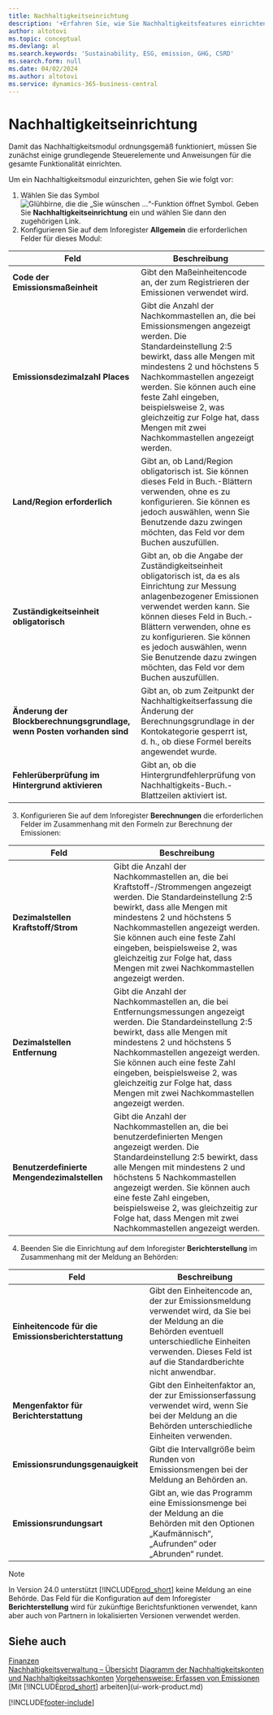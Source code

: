 ```yaml
---
title: Nachhaltigkeitseinrichtung
description: '+Erfahren Sie, wie Sie Nachhaltigkeitsfeatures einrichten.'
author: altotovi
ms.topic: conceptual
ms.devlang: al
ms.search.keywords: 'Sustainability, ESG, emission, GHG, CSRD'
ms.search.form: null
ms.date: 04/02/2024
ms.author: altotovi
ms.service: dynamics-365-business-central
---
```


# <a name="sustainability-setup"></a>Nachhaltigkeitseinrichtung

Damit das Nachhaltigkeitsmodul ordnungsgemäß funktioniert, müssen Sie zunächst einige grundlegende Steuerelemente und Anweisungen für die gesamte Funktionalität einrichten.  

Um ein Nachhaltigkeitsmodul einzurichten, gehen Sie wie folgt vor:  

1. Wählen Sie das Symbol ![Glühbirne, die die „Sie wünschen ...“-Funktion öffnet](media/ui-search/search_small.png "Wie möchten Sie weiter verfahren") Symbol. Geben Sie **Nachhaltigkeitseinrichtung** ein und wählen Sie dann den zugehörigen Link.  
2. Konfigurieren Sie auf dem Inforegister **Allgemein** die erforderlichen Felder für dieses Modul:   

|  Feld  |  Beschreibung  |  
|--------|--------------| 
| **Code der Emissionsmaßeinheit** | Gibt den Maßeinheitencode an, der zum Registrieren der Emissionen verwendet wird. |
| **Emissionsdezimalzahl Places** | Gibt die Anzahl der Nachkommastellen an, die bei Emissionsmengen angezeigt werden. Die Standardeinstellung 2:5 bewirkt, dass alle Mengen mit mindestens 2 und höchstens 5 Nachkommastellen angezeigt werden. Sie können auch eine feste Zahl eingeben, beispielsweise 2, was gleichzeitig zur Folge hat, dass Mengen mit zwei Nachkommastellen angezeigt werden. |
| **Land/Region erforderlich** | Gibt an, ob Land/Region obligatorisch ist. Sie können dieses Feld in Buch.-Blättern verwenden, ohne es zu konfigurieren. Sie können es jedoch auswählen, wenn Sie Benutzende dazu zwingen möchten, das Feld vor dem Buchen auszufüllen. |
| **Zuständigkeitseinheit obligatorisch** | Gibt an, ob die Angabe der Zuständigkeitseinheit obligatorisch ist, da es als Einrichtung zur Messung anlagenbezogener Emissionen verwendet werden kann. Sie können dieses Feld in Buch.-Blättern verwenden, ohne es zu konfigurieren. Sie können es jedoch auswählen, wenn Sie Benutzende dazu zwingen möchten, das Feld vor dem Buchen auszufüllen. |
| **Änderung der Blockberechnungsgrundlage, wenn Posten vorhanden sind** | Gibt an, ob zum Zeitpunkt der Nachhaltigkeitserfassung die Änderung der Berechnungsgrundlage in der Kontokategorie gesperrt ist, d. h., ob diese Formel bereits angewendet wurde. |
| **Fehlerüberprüfung im Hintergrund aktivieren** | Gibt an, ob die Hintergrundfehlerprüfung von Nachhaltigkeits-Buch.-Blattzeilen aktiviert ist. |

3.  Konfigurieren Sie auf dem Inforegister **Berechnungen** die erforderlichen Felder im Zusammenhang mit den Formeln zur Berechnung der Emissionen:  

|  Feld  |  Beschreibung  |  
|--------|--------------| 
| **Dezimalstellen Kraftstoff/Strom** | Gibt die Anzahl der Nachkommastellen an, die bei Kraftstoff-/Strommengen angezeigt werden. Die Standardeinstellung 2:5 bewirkt, dass alle Mengen mit mindestens 2 und höchstens 5 Nachkommastellen angezeigt werden. Sie können auch eine feste Zahl eingeben, beispielsweise 2, was gleichzeitig zur Folge hat, dass Mengen mit zwei Nachkommastellen angezeigt werden. |
| **Dezimalstellen Entfernung** | Gibt die Anzahl der Nachkommastellen an, die bei Entfernungsmessungen angezeigt werden. Die Standardeinstellung 2:5 bewirkt, dass alle Mengen mit mindestens 2 und höchstens 5 Nachkommastellen angezeigt werden. Sie können auch eine feste Zahl eingeben, beispielsweise 2, was gleichzeitig zur Folge hat, dass Mengen mit zwei Nachkommastellen angezeigt werden. |
| **Benutzerdefinierte Mengendezimalstellen** | Gibt die Anzahl der Nachkommastellen an, die bei benutzerdefinierten Mengen angezeigt werden. Die Standardeinstellung 2:5 bewirkt, dass alle Mengen mit mindestens 2 und höchstens 5 Nachkommastellen angezeigt werden. Sie können auch eine feste Zahl eingeben, beispielsweise 2, was gleichzeitig zur Folge hat, dass Mengen mit zwei Nachkommastellen angezeigt werden. |

4.  Beenden Sie die Einrichtung auf dem Inforegister **Berichterstellung** im Zusammenhang mit der Meldung an Behörden:   

|  Feld  |  Beschreibung  |  
|--------|--------------| 
| **Einheitencode für die Emissionsberichterstattung** | Gibt den Einheitencode an, der zur Emissionsmeldung verwendet wird, da Sie bei der Meldung an die Behörden eventuell unterschiedliche Einheiten verwenden. Dieses Feld ist auf die Standardberichte nicht anwendbar. |
| **Mengenfaktor für Berichterstattung** | Gibt den Einheitenfaktor an, der zur Emissionserfassung verwendet wird, wenn Sie bei der Meldung an die Behörden unterschiedliche Einheiten verwenden. |
| **Emissionsrundungsgenauigkeit** | Gibt die Intervallgröße beim Runden von Emissionsmengen bei der Meldung an Behörden an. |
| **Emissionsrundungsart** | Gibt an, wie das Programm eine Emissionsmenge bei der Meldung an die Behörden mit den Optionen „Kaufmännisch“, „Aufrunden“ oder „Abrunden“ rundet. |

>[!NOTE]
> In Version 24.0 unterstützt [!INCLUDE[prod_short](includes/prod_short.md)] keine Meldung an eine Behörde. Das Feld für die Konfiguration auf dem Inforegister **Berichterstellung** wird für zukünftige Berichtsfunktionen verwendet, kann aber auch von Partnern in lokalisierten Versionen verwendet werden.

## <a name="see-also"></a>Siehe auch
[Finanzen](finance.md)    
[Nachhaltigkeitsverwaltung – Übersicht](finance-manage-sustainability.md)
[Diagramm der Nachhaltigkeitskonten und Nachhaltigkeitssachkonten](finance-sustainability-accounts-ledger.md)
[Vorgehensweise: Erfassen von Emissionen](finance-sustainability-journal.md)
[Mit [!INCLUDE[prod_short](includes/prod_short.md)] arbeiten](ui-work-product.md)


[!INCLUDE[footer-include](includes/footer-banner.md)]
